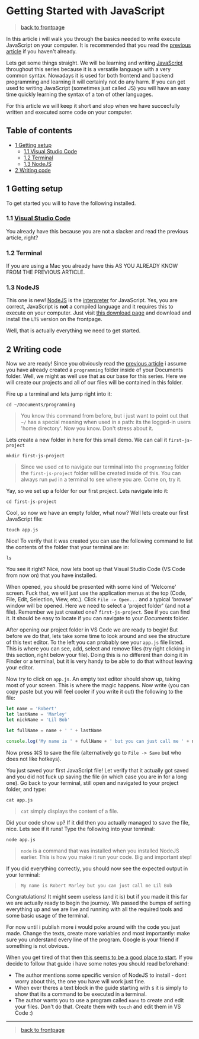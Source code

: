 # Getting Started with JavaScript
>[back to frontpage](../README.md)

In this article i will walk you through the basics needed to write execute JavaScript on your computer. It is recommended that you read the [previous article](1-programming-intro.md) if you haven't already.

Lets get some things straight. We will be learning and writing [JavaScript](https://en.wikipedia.org/wiki/JavaScript) throughout this series because it is a versatile language with a very common syntax. Nowadays it is used for both frontend and backend programming and learning it will certainly not do any harm. If you can get used to writing JavaScript (sometimes just called JS) you will have an easy time quickly learning the syntax of a ton of other languages.

For this article we will keep it short and stop when we have succecfully written and executed some code on your computer.

## Table of contents

- [1 Getting setup](#1-getting-setup)
  - [1.1 Visual Studio Code](#11-visual-studio-code)
  - [1.2 Terminal](#12-terminal)
  - [1.3 NodeJS](#13-nodejs)
- [2 Writing code](#2-writing-code)

## 1 Getting setup
To get started you will to have the following installed.

### 1.1 [Visual Studio Code](https://code.visualstudio.com/) 
You already have this because you are not a slacker and read the previous article, right?

### 1.2 Terminal
If you are using a Mac you already have this AS YOU ALREADY KNOW FROM THE PREVIOUS ARTICLE.

### 1.3 NodeJS 
This one is new! [NodeJS](https://nodejs.org/) is the [interpreter](1-programming-intro.md#12-how-does-a-computer-understand-and-execute-code) for JavaScript. Yes, you are correct, JavaScript is **not** a compiled language and it requires this to execute on your computer. Just visit [this download page](https://nodejs.org/) and download and install the `LTS` version on the frontpage.

Well, that is actually everything we need to get started. 

## 2 Writing code
Now we are ready! Since you obviously read the [previous article](1-programming-intro.md) i assume you have already created a `programming` folder inside of your Documents folder. Well, we might as well use that as our base for this series. Here we will create our projects and all of our files will be contained in this folder.

Fire up a terminal and lets jump right into it:

`cd ~/Documents/programming`
> You know this command from before, but i just want to point out that `~/` has a special meaning when used in a path: its the logged-in users 'home directory'. Now you know. Don't stress about it.

Lets create a new folder in here for this small demo. We can call it `first-js-project`

`mkdir first-js-project`
> Since we used `cd` to navigate our terminal into the `programming` folder the `first-js-project` folder will be created inside of this. You can always run `pwd` in a terminal to see where you are. Come on, try it.

Yay, so we set up a folder for our first project. Lets navigate into it:

`cd first-js-project`

Cool, so now we have an empty folder, what now? Well lets create our first JavaScript file:

`touch app.js`

Nice! To verify that it was created you can use the following command to list the contents of the folder that your terminal are in:

`ls`

You see it right? Nice, now lets boot up that Visual Studio Code (VS Code from now on) that you have installed.

When opened, you should be presented with some kind of 'Welcome' screen. Fuck that, we will just use the application menus at the top (Code, File, Edit, Selection, View, etc.). Click `File -> Open...` and a typical 'browse' window will be opened. Here we need to select a 'project folder' (and not a file). Remember we just created one? `first-js-project`. See if you can find it. It should be easy to locate if you can navigate to your *Documents* folder.

After opening our project folder in VS Code we are ready to begin! But before we do that, lets take some time to look around and see the structure of this text editor. To the left you can probably see your `app.js` file listed. This is where you can see, add, select and remove files (try right clicking in this section, right below your file). Doing this is no different than doing it in Finder or a terminal, but it is very handy to be able to do that without leaving your editor.

Now try to click on `app.js`. An empty text editor should show up, taking most of your screen. This is where the magic happens. Now write (you can copy paste but you will feel cooler if you write it out) the following to the file:

```javascript
let name = 'Robert'
let lastName = 'Marley'
let nickName = 'Lil Bob'

let fullName = name + ' ' + lastName

console.log('My name is ' + fullName + ' but you can just call me ' + nickName)
```

Now press ⌘S to save the file (alternatively go to `File -> Save` but who does not like hotkeys).

You just saved your first JavaScript file! Let verify that it actually got saved and you did not fuck up saving the file (in which case you are in for a long one). Go back to your terminal, still open and navigated to your project folder, and type:

`cat app.js`
> `cat` simply displays the content of a file.

Did your code show up? If it did then you actually managed to save the file, nice. Lets see if it runs! Type the following into your terminal:

`node app.js`
> `node` is a command that was installed when you installed NodeJS earlier. This is how you make it run your code. Big and important step!

If you did everything correctly, you should now see the expected output in your terminal:

> `My name is Robert Marley but you can just call me Lil Bob`

Congratulations! It might seem useless (and it is) but if you made it this far we are actually ready to begin the journey. We passed the bumps of setting everything up and we are live and running with all the required tools and some basic usage of the terminal. 

For now until i publish more i would poke around with the code you just made. Change the texts, create more variables and most importantly: make sure you understand every line of the program. Google is your friend if something is not obvious.

When you get tired of that then [this seems to be a good place to start](https://www.digitalocean.com/community/tutorials/how-to-write-and-run-your-first-program-in-node-js). If you decide to follow that guide i have some notes you should read beforehand:
- The author mentions some specific version of NodeJS to install - dont worry about this, the one you have will work just fine.
- When ever theres a text block in the guide starting with `$` it is simply to show that its a command to be executed in a terminal.
- The author wants you to use a program called `nano` to create and edit your files. Don't do that. Create them with `touch` and edit them in VS Code :)

---
> [back to frontpage](../README.md) 